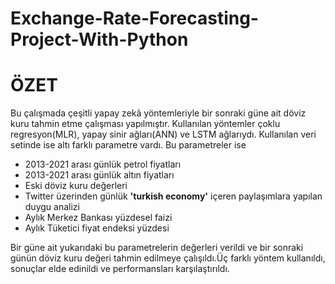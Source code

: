 # Exchange-Rate-Forecasting-Project-With-Python
# ÖZET
Bu çalışmada çeşitli yapay zekâ yöntemleriyle bir sonraki güne ait döviz kuru tahmin etme çalışması yapılmıştır. Kullanılan yöntemler çoklu regresyon(MLR), yapay sinir ağları(ANN) ve LSTM ağlarıydı. Kullanılan veri setinde ise altı farklı parametre vardı. Bu parametreler ise 
- 2013-2021 arası günlük petrol fiyatları
- 2013-2021 arası günlük altın fiyatları
- Eski döviz kuru değerleri
- Twitter üzerinden günlük **'turkish economy'** içeren paylaşımlara yapılan duygu analizi
- Aylık Merkez Bankası yüzdesel faizi
- Aylık Tüketici fiyat endeksi yüzdesi

Bir güne ait yukarıdaki bu parametrelerin değerleri verildi ve bir sonraki günün döviz kuru değeri tahmin edilmeye çalışıldı.Üç farklı yöntem kullanıldı, sonuçlar elde edinildi ve performansları karşılaştırıldı.

